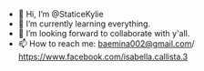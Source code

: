 - 👋 Hi, I’m @StaticeKylie
- 🌱 I’m currently learning everything.
- 💞️ I’m looking forward to collaborate with y'all.
- 📫 How to reach me: baemina002@gmail.com/ https://www.facebook.com/isabella.callista.3

<!---
StaticeKylie/StaticeKylie is a ✨ special ✨ repository because its `README.md` (this file) appears on your GitHub profile.
You can click the Preview link to take a look at your changes.
--->
